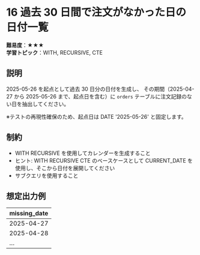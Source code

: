 # 16 過去 30 日間で注文がなかった日の日付一覧

**難易度**：★★★  
**学習トピック**：WITH, RECURSIVE, CTE

## 説明
2025-05-26 を起点として過去 30 日分の日付を生成し、
その期間（2025-04-27 から 2025-05-26 まで、起点日を含む）に
`orders` テーブルに注文記録のない日を抽出してください。

※テストの再現性確保のため、起点日は DATE '2025-05-26' と固定します。

## 制約
* WITH RECURSIVE を使用してカレンダーを生成すること
* ヒント: WITH RECURSIVE CTE のベースケースとして CURRENT_DATE を使用し、そこから日付を展開してください
* サブクエリを使用すること

## 想定出力例

| missing_date |
|------------|
| 2025-04-27 |
| 2025-04-28 |
| …          |
